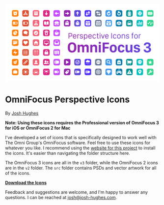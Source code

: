 ![Screenshot](src/v3/header.png)

# OmniFocus Perspective Icons

By [Josh Hughes](http://josh-hughes.com)

**Note: Using these icons requires the Professional version of OmniFocus 3 for iOS or OmniFocus 2 for Mac**

I've developed a set of icons that is specifically designed to work well with The Omni Group's OmniFocus software. Feel free to use these icons for whatever you like. I recommend using the [website for this project](http://omnifocusicons.josh-hughes.com) to install the icons. It's easier than navigating the folder structure here.

The OmniFocus 3 icons are all in the `v3` folder, while the OmniFocus 2 icons are in the `v2` folder. The `src` folder contains PSDs and vector artwork for all of the icons.

**[Download the Icons](https://github.com/deaghean/omnifocus-perspective-icons/archive/master.zip)**

Feedback and suggestions are welcome, and I'm happy to answer any questions. I can be reached at [josh@josh-hughes.com](mailto:josh@josh-hughes.com).